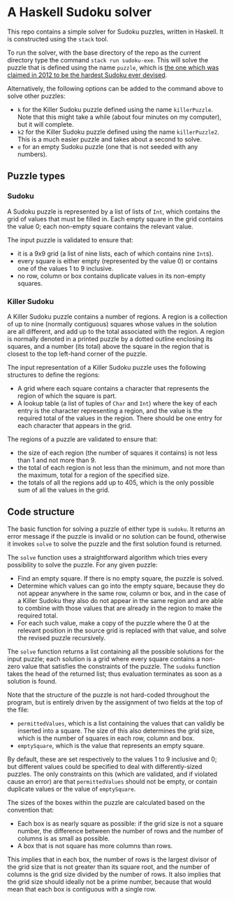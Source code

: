 # A Haskell Sudoku solver

This repo contains a simple solver for Sudoku puzzles, written in Haskell. It is constructed using the
`stack` tool.

To run the solver, with the base directory of the repo as the current directory type the command 
`stack run sudoku-exe`. This will solve the puzzle that is defined using the name `puzzle`, which
is [the one which was 
claimed in 2012 to be the hardest Sudoku ever devised](https://abcnews.go.com/blogs/headlines/2012/06/can-you-solve-the-hardest-ever-sudoku).

Alternatively, the following options can be added to the command above to solve other puzzles:

* `k` for the Killer Sudoku puzzle defined using the name `killerPuzzle`. Note that this might take
a while (about four minutes on my computer), but it will complete.
* `k2` for the Killer Sudoku puzzle defined using the name `killerPuzzle2`. This is a much easier
puzzle and takes about a second to solve.
* `e` for an empty Sudoku puzzle (one that is not seeded with any numbers).

## Puzzle types

### Sudoku

A Sudoku puzzle is represented by a list of lists of `Int`, which contains the grid of values that
must be filled in. Each empty square in the grid contains the value 0; each non-empty square contains
the relevant value.

The input puzzle is validated to ensure that:

* it is a 9x9 grid (a list of nine lists, each of which contains nine `Int`s).
* every square is either empty (represented by the value 0) or contains one
of the values 1 to 9 inclusive.
* no row, column or box contains duplicate values in its non-empty
squares.

### Killer Sudoku

A Killer Sudoku puzzle contains a number of regions.
A region is a collection of
up to nine (normally contiguous) squares whose values in the solution are all different, and add up
to the total associated with the region.
A region is normally denoted in a printed puzzle by a dotted outline
enclosing its squares, and a number (its total) above the square in the region that is closest to
the top left-hand corner of the puzzle.

The input representation of a Killer Sudoku puzzle uses the following structures to define the regions:

* A grid where each square contains a character that represents the region of which the square is part.
* A lookup table (a list of tuples of `Char` and `Int`)
where the key of each entry is the character representing a region, and the value is the required
total of the values in the region. There should be one entry for each character that appears in the
grid.

The regions of a puzzle are validated to ensure that:

* the size of each region (the number of squares it contains) is not less than 1 and not more than 9.
* the total of each region is not less than the minimum, and not more than the maximum, total for a region of the
specified size.
* the totals of all the regions add up to 405, which is the only possible sum of all the values in the grid.

## Code structure

The basic function for solving a puzzle of either type is `sudoku`. It returns an error message if 
the puzzle is invalid or no solution can be found, otherwise it invokes `solve` to solve
the puzzle and the first solution found is returned.

The `solve` function uses a straightforward algorithm which tries every possibility to solve the puzzle.
For any given puzzle:

* Find an empty square. If there is no empty square, the puzzle is solved.
* Determine which values can go into the empty square, because they do
not appear anywhere in the same row, column or box, and in the case of a Killer Sudoku they also do not
appear in the same region and are able to combine with those values that are already in the region
to make the required total.
* For each such value, make a copy of the puzzle where the 
0 at the relevant position in the source grid is replaced with that value, and solve the revised 
puzzle recursively.

The `solve` function returns a list containing
all the possible solutions for the input puzzle; each solution is a grid where 
every square contains a non-zero value that satisfies
the constraints of the puzzle.
The `sudoku` function takes the head of the
returned list; thus evaluation terminates as soon as a solution is found.

Note that the structure of the puzzle is not hard-coded throughout the program, but is
entirely driven by the assignment of two fields at the top of the file:

* `permittedValues`, which is a list containing the values that can validly be
inserted into a square. The size of this also determines the grid size, which is the
number of squares in each row, column and box.
* `emptySquare`, which is the value that represents an empty square.

By default, these are set respectively to the values 1 to 9 inclusive and 0; but
different values could be specified to deal with differently-sized puzzles. 
The only constraints on this (which are validated, and if violated cause
an error)
are that `permittedValues` should not be empty, or contain duplicate values or the value of `emptySquare`.

The sizes of the boxes within the puzzle are calculated based on the convention that:

* Each box is as nearly square as possible: if the grid size is not a square number, the difference between the number of rows and the number of columns is as small as possible.
* A box that is not square has more columns than rows.

This implies that in each box, the number of rows is the largest divisor of the grid size that is not greater than its square root, and the number of columns is the grid size divided by the number of rows. It also implies that the grid size should ideally not be a prime number, because that would mean that each box is contiguous with a single row.
